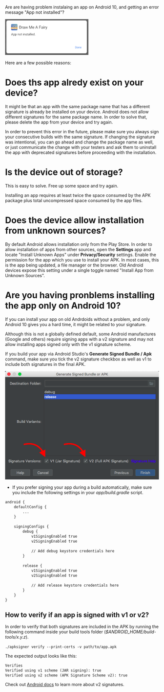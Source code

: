Are are having problem instalaing an app on Android 10, and getting an error message "App not installed"?

![](/img/android/sdk/app_not_installed.png)

Here are a few possible reasons:

# Does ths app alredy exist on your device?

It might be that an app with the same package name that has a different signature is already be installed on your device. Android does not allow different signatures for the same package name. In order to solve that, please delete the app from your device and try again.

In order to prevent this error in the future, please make sure you always sign your consecutive builds with the same signature. If changing the signature was intentional, you can go ahead and change the package name as well, or just communicate the change with your testers and ask them to uninstall the app with deprecated signatures before proceeding with the installation.

# Is the device out of storage?

 This is easy to solve. Free up some space and try again.

Installing an app requires at least twice the space consumed by the APK package plus total uncompressed space consumed by the app files.

# Does the device allow installation from unknown sources?

By default Android allows installation only from the Play Store. In order to allow installation of apps from other sources, open the __Settings__ app and locate "Install Unknown Apps" under __Privacy/Security__ settings. Enable the permission for the app which you use to install your APK. In most cases, this is the app being updated, a file manager or the browser. Old Android devices expose this setting under a single toggle named "Install App from Unknown Sources".

# Are you having pronblems installing the app only on Android 10?

If you can install your app on old Andrdoids without a problem, and only Android 10 gives you a hard time, it might be related to your signature. 

Although this is not a globally defined default, some Android manufactures (Google and others) require signing apps with a v2 signature and may not allow installing apps signed only with the v1 signature scheme.

If you build your app via Android Studio's __Generate Signed Bundle / Apk__ command, make sure you tick the v2 signature checkbox as well as v1 to include both signatures in the final APK.

![](/img/android/sdk/generate_v1_v2_sign.png)

  * If you prefer signing your app during a build automatically, make sure you include the following settings in your *app/build.gradle* script.

```
android {
    defaultConfig {
        ...
    }

    signingConfigs {
        debug {
            v1SigningEnabled true
            v2SigningEnabled true

            // Add debug keystore credentials here
        }

        release {
            v1SigningEnabled true
            v2SigningEnabled true

            // Add release keystore credentials here
        }
    }
}
```

## How to verify if an app is signed with v1 or v2?

In order to verify that both signatures are included in the APK by running the following command inside your build tools folder (*$ANDROID_HOME/build-tools/x.y.z*).

`./apksigner verify --print-certs -v path/to/app.apk`

The expected output looks like this:

```
Verifies
Verified using v1 scheme (JAR signing): true
Verified using v2 scheme (APK Signature Scheme v2): true
```

Check out [Android docs](https://source.android.com/security/apksigning/v2) to learn more about v2 signatures.
